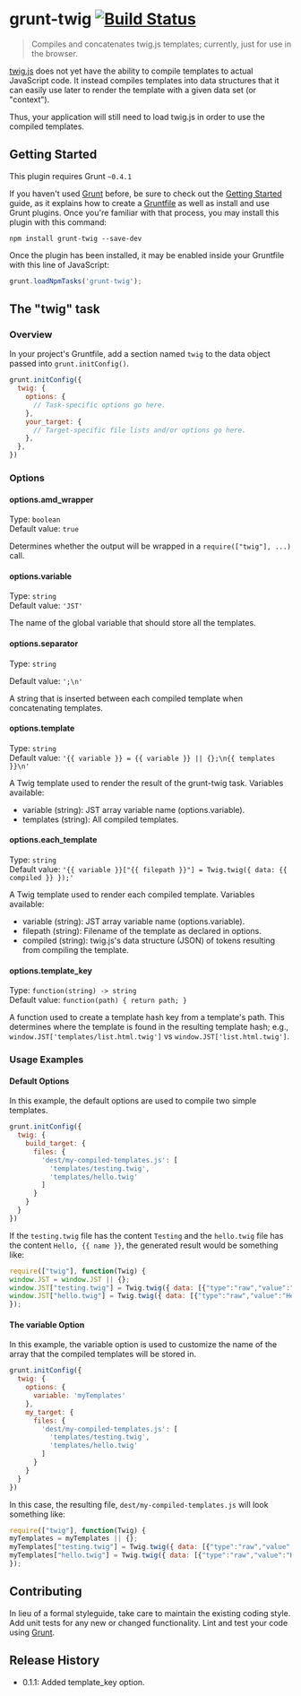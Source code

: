# grunt-twig [![Build Status](https://travis-ci.org/adamdicarlo/grunt-twig.png)](https://travis-ci.org/adamdicarlo/grunt-twig)

> Compiles and concatenates twig.js templates; currently, just for use in the browser.

[twig.js](https://github.com/justjohn/twig.js) does not yet have the ability to
compile templates to actual JavaScript code. It instead compiles templates into
data structures that it can easily use later to render the template with a
given data set (or "context").

Thus, your application will still need to load twig.js in order to use the
compiled templates.

## Getting Started
This plugin requires Grunt `~0.4.1`

If you haven't used [Grunt](http://gruntjs.com/) before, be sure to check out the [Getting Started](http://gruntjs.com/getting-started) guide, as it explains how to create a [Gruntfile](http://gruntjs.com/sample-gruntfile) as well as install and use Grunt plugins. Once you're familiar with that process, you may install this plugin with this command:

```shell
npm install grunt-twig --save-dev
```

Once the plugin has been installed, it may be enabled inside your Gruntfile with this line of JavaScript:

```js
grunt.loadNpmTasks('grunt-twig');
```

## The "twig" task

### Overview
In your project's Gruntfile, add a section named `twig` to the data object passed into `grunt.initConfig()`.

```js
grunt.initConfig({
  twig: {
    options: {
      // Task-specific options go here.
    },
    your_target: {
      // Target-specific file lists and/or options go here.
    },
  },
})
```

### Options

#### options.amd_wrapper
Type: `boolean`  
Default value: `true`

Determines whether the output will be wrapped in a `require(["twig"], ...)`
call.

#### options.variable
Type: `string`  
Default value: `'JST'`

The name of the global variable that should store all the templates.

#### options.separator
Type: `string`

Default value: `';\n'`

A string that is inserted between each compiled template when
concatenating templates.

#### options.template
Type: `string`  
Default value: `'{{ variable }} = {{ variable }} || {};\n{{
templates }}\n'`

A Twig template used to render the result of the grunt-twig task.
Variables available:

* variable (string): JST array variable name (options.variable).
* templates (string): All compiled templates.

#### options.each_template
Type: `string`  
Default value: `'{{ variable }}["{{ filepath }}"] = Twig.twig({
data: {{ compiled }} });'`

A Twig template used to render each compiled template.
Variables available:

* variable (string): JST array variable name (options.variable).
* filepath (string): Filename of the template as declared in options.
* compiled (string): twig.js's data structure (JSON) of tokens
  resulting from compiling the template.

#### options.template_key
Type: `function(string) -> string`  
Default value: `function(path) { return path; }`

A function used to create a template hash key from a template's path.
This determines where the template is found in the resulting template
hash; e.g., `window.JST['templates/list.html.twig']` vs
`window.JST['list.html.twig']`.

### Usage Examples

#### Default Options
In this example, the default options are used to compile two simple templates.

```js
grunt.initConfig({
  twig: {
    build_target: {
      files: {
        'dest/my-compiled-templates.js': [
          'templates/testing.twig',
          'templates/hello.twig'
        ]
      }
    }
  }
})
```

If the `testing.twig` file has the content `Testing` and the `hello.twig` file
has the content `Hello, {{ name }}`, the generated result would be something
like:

```js
require(["twig"], function(Twig) {
window.JST = window.JST || {};
window.JST["testing.twig"] = Twig.twig({ data: [{"type":"raw","value":"Testing\n"}] });
window.JST["hello.twig"] = Twig.twig({ data: [{"type":"raw","value":"Hello, "},{"type":"output","stack":[{"type":"Twig.expression.type.variable","value":"name","match":["name"]}]},{"type":"raw","value":"\n"}] });
});
```

#### The variable Option
In this example, the variable option is used to customize the name of the array that the compiled templates will be stored in.

```js
grunt.initConfig({
  twig: {
    options: {
      variable: 'myTemplates'
    },
    my_target: {
      files: {
        'dest/my-compiled-templates.js': [
          'templates/testing.twig',
          'templates/hello.twig'
        ]
      }
    }
  }
})
```

In this case, the resulting file, `dest/my-compiled-templates.js` will look
something like:

```js
require(["twig"], function(Twig) {
myTemplates = myTemplates || {};
myTemplates["testing.twig"] = Twig.twig({ data: [{"type":"raw","value":"Testing\n"}] });
myTemplates["hello.twig"] = Twig.twig({ data: [{"type":"raw","value":"Hello, "},{"type":"output","stack":[{"type":"Twig.expression.type.variable","value":"name","match":["name"]}]},{"type":"raw","value":"\n"}] });
});
```

## Contributing
In lieu of a formal styleguide, take care to maintain the existing coding style. Add unit tests for any new or changed functionality. Lint and test your code using [Grunt](http://gruntjs.com/).

## Release History

* 0.1.1: Added template_key option.
